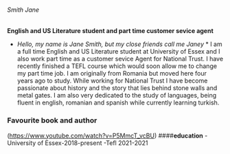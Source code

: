 ###### Smith Jane
**English and US Literature student and part time customer sevice agent**
* *Hello, my name is Jane Smith, but my close friends call me Janey* *
I am a full time English and US Literature student at University of Essex and I also work part time as a customer sevice Agent for National Trust. I have recently finished a TEFL course which would soon allow me to change my part time job. I am originally from Romania but moved here four years ago to study. While working for National Trust I have become passionate about history and the story that lies behind stone walls and metal gates. I am also very dedicated to the study of languages, being fluent in english, romanian and spanish while currently learning turkish. 
### Favourite book and author
(https://www.youtube.com/watch?v=P5MmcT_vcBU)
####**education**
-University of Essex-2018-present
-Tefl 2021-2021
